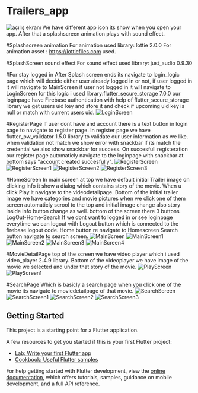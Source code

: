 # Trailers_app

![açılış ekranı](https://user-images.githubusercontent.com/95585412/206756238-b4f716a8-6745-4cc6-b308-97c69c7da019.gif)
We have different app icon its show when you open your app.
After that a splashscreen animation plays with sound effect.

#Splashscreen animation 
For animation used library: lottie 2.0.0
For animation asset : https://lottiefiles.com used.

#SplashScreen sound effect
For sound effect used library: just_audio 0.9.30

#For stay logged in
After Splash screen ends its navigate to login_logic page which will decide either user already logged in or not,
if user logged in it will navigate to MainScreen if user not logged in it will navigate to LoginScreen for this logic i used library:flutter_secure_storage 7.0.0 our loginpage have Firebase authentication with help of flutter_secure_storage library we get users uid key and store it and check if  upcoming uid key is null or match with current users uid.
![LoginScreen](https://user-images.githubusercontent.com/95585412/206760205-ee81ced1-2115-4141-927c-3e772e33045a.png)

#RegisterPage
  If user dont have and account there is a text button in login page to navigate to register page.
  In register page we have flutter_pw_validator 1.5.0 library to validate our user information as we like.
  when validation not match we show error with snackbar if its match the credential we also show snackbar for success.
  On succesfull registeration our register page automaticly navigate to the loginpage with snackbar at bottom says "account created succesfully".
  ![RegisterScreen](https://user-images.githubusercontent.com/95585412/206760246-b999ce80-3c7c-40bd-9992-9ec47452b0fd.png)
![RegisterScreen1](https://user-images.githubusercontent.com/95585412/206760254-116befa4-beaf-4ea8-ba93-af76caf74621.png)
![RegisterScreen2](https://user-images.githubusercontent.com/95585412/206760264-3558ec95-82fe-40ea-ab84-377466a10cfb.png)
![RegisterScreen3](https://user-images.githubusercontent.com/95585412/206760275-a6fe777a-069f-4a7f-b816-1026ec6196a8.png)


#HomeScreen
In main screen at top we have default initial Trailer image on clicking info it show a dialog which contains story of the movie.
When u click Play it navigate to the videodetailpage.
Bottom of the initial trailer image we have categories and movie pictures when we click one of them screen automaticly scrool to the top and initial image change also story inside info button change as well.
bottom of the screen there 3 buttons LogOut-Home-Search
If we dont want to logged in or see loginpage everytime we can logout with Logout button which is connected to the firebase.logout code.
Home button re navigate to Homescreen Search button navigate to search screen.
![MainScreen](https://user-images.githubusercontent.com/95585412/206760314-6d55d21e-0d5f-498a-8b55-fd71c4703bbf.png)
![MainScreen1](https://user-images.githubusercontent.com/95585412/206760334-e837dfcf-433f-4833-8faf-6490dfe18936.png)
![MainScreen2](https://user-images.githubusercontent.com/95585412/206760345-8778cc46-6af9-441b-a4ad-0b27c9b5809c.png)
![MainScreen3](https://user-images.githubusercontent.com/95585412/206760362-66fa9055-2cab-47e3-a884-574838c2ad13.png)
![MainScreen4](https://user-images.githubusercontent.com/95585412/206760371-8ff193ac-6330-42b7-86b4-f3880966e8fb.png)

#MovieDetailPage
top of the screen we have video player which i used video_player 2.4.9 library.
Bottom of the videoplayer we have image of the movie we selected and under that story of the movie.
![PlayScreen](https://user-images.githubusercontent.com/95585412/206760414-f19372f4-0f04-4375-9c8f-57b2296659da.png)
![PlayScreen1](https://user-images.githubusercontent.com/95585412/206760418-1262cbce-5583-4773-9714-67099d19235a.png)

#SearchPage
Which is basicly a search page when you click one of the movie its navigate to moviedetailpage of that movie.
![SearchScreen](https://user-images.githubusercontent.com/95585412/206760447-81a682f9-abf7-4175-8d9f-43d4c6b18131.png)
![SearchScreen1](https://user-images.githubusercontent.com/95585412/206760461-20fab683-d197-4ee2-b9da-6aca8c403c74.png)
![SearchScreen2](https://user-images.githubusercontent.com/95585412/206760470-1252911f-7e4b-4ca8-9cfe-4f2a6579d904.png)
![SearchScreen3](https://user-images.githubusercontent.com/95585412/206760481-2816bdf3-d62f-4cb1-800e-d78eacdaadb2.png)

## Getting Started

This project is a starting point for a Flutter application.

A few resources to get you started if this is your first Flutter project:

- [Lab: Write your first Flutter app](https://docs.flutter.dev/get-started/codelab)
- [Cookbook: Useful Flutter samples](https://docs.flutter.dev/cookbook)

For help getting started with Flutter development, view the
[online documentation](https://docs.flutter.dev/), which offers tutorials,
samples, guidance on mobile development, and a full API reference.
